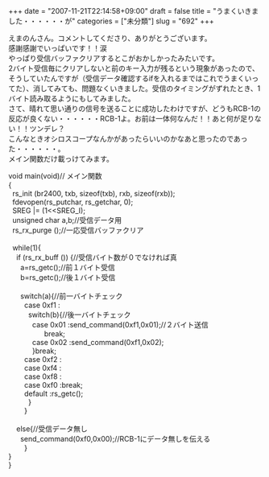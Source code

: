 +++
date = "2007-11-21T22:14:58+09:00"
draft = false
title = "うまくいきました・・・・・・が"
categories = ["未分類"]
slug = "692"
+++

<p>えまのんさん。コメントしてくださり、ありがとうございます。<br />感謝感謝でいっぱいです！！涙<br />やっぱり受信バッファクリアするとこがおかしかったみたいです。<br />2バイト受信毎にクリアしないと前のキー入力が残るという現象があったので、そうしていたんですが（受信データ確認するifを入れるまではこれでうまくいってた）、消してみても、問題なくいきました。受信のタイミングがずれたとき、1バイト読み取るようにもしてみました。<br />さて、晴れて思い通りの信号を送ることに成功したわけですが、どうもRCB-1の反応が良くない・・・・・・RCB-1よ。お前は一体何なんだ！！あと何が足りない！！ツンデレ？<br />こんなときオシロスコープなんかがあったらいいのかなあと思ったのであった・・・・・・。<br />メイン関数だけ載っけてみます。</p>

<p>void main(void)// メイン関数<br />{<br />&nbsp; rs_init (br2400, txb, sizeof(txb), rxb, sizeof(rxb));<br />&nbsp; fdevopen(rs_putchar, rs_getchar, 0);<br />&nbsp; SREG |= (1&lt;&lt;SREG_I); <br />&nbsp; unsigned char a,b;//受信データ用<br />&nbsp; rs_rx_purge ();//一応受信バッファクリア<br />&nbsp; <br />&nbsp; while(1){<br />&nbsp; &nbsp; if (rs_rx_buff ()) {//受信バイト数が０でなければ真<br />&nbsp; &nbsp;&nbsp; &nbsp;a=rs_getc();//前１バイト受信<br />&nbsp; &nbsp;&nbsp; &nbsp;b=rs_getc();//後１バイト受信<br />&nbsp; &nbsp;&nbsp; &nbsp;<br />&nbsp; &nbsp;&nbsp; &nbsp;switch(a){//前一バイトチェック<br />&nbsp; &nbsp;&nbsp; &nbsp;&nbsp; case 0xf1 :<br />&nbsp; &nbsp;&nbsp; &nbsp;&nbsp; &nbsp; switch(b){//後一バイトチェック<br />&nbsp; &nbsp;&nbsp; &nbsp;&nbsp; &nbsp;&nbsp; &nbsp;case 0x01 :send_command(0xf1,0x01);//２バイト送信<br />&nbsp; &nbsp;&nbsp; &nbsp;&nbsp; &nbsp;&nbsp; &nbsp;&nbsp; &nbsp;&nbsp; &nbsp;break;<br />&nbsp; &nbsp;&nbsp; &nbsp;&nbsp; &nbsp;&nbsp; &nbsp;case 0x02 :send_command(0xf1,0x02);<br />&nbsp; &nbsp;&nbsp; &nbsp;&nbsp; &nbsp;&nbsp; &nbsp;}break;<br />&nbsp; &nbsp;&nbsp; &nbsp;&nbsp; case 0xf2 :<br />&nbsp; &nbsp;&nbsp; &nbsp;&nbsp; case 0xf4 :<br />&nbsp; &nbsp;&nbsp; &nbsp;&nbsp; case 0xf8 :<br />&nbsp; &nbsp;&nbsp; &nbsp;&nbsp; case 0xf0 :break;<br />&nbsp; &nbsp;&nbsp; &nbsp;&nbsp; default :rs_getc();<br />&nbsp; &nbsp;&nbsp; &nbsp;&nbsp; &nbsp; }<br />&nbsp; &nbsp;&nbsp; &nbsp;&nbsp; }<br />&nbsp; &nbsp; <br />&nbsp; &nbsp; else{//受信データ無し<br />&nbsp; &nbsp;&nbsp; &nbsp;send_command(0xf0,0x00);//RCB-1にデータ無しを伝える<br />&nbsp; &nbsp;&nbsp; &nbsp;&nbsp; }<br />}<br />}</p>

